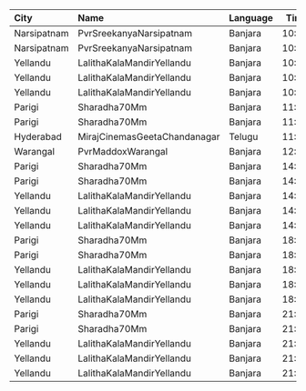 | City        | Name                         | Language |  Time | Type          | Price | Capacity | Booked |
| :---------- | :--------------------------- | :------- | ----: | :------------ | ----: | -------: | -----: |
| Narsipatnam | PvrSreekanyaNarsipatnam      | Banjara  | 10:00 | Classic       |   60₹ |       20 |      0 |
| Narsipatnam | PvrSreekanyaNarsipatnam      | Banjara  | 10:00 | ClassicPlus   |  150₹ |      128 |      0 |
| Yellandu    | LalithaKalaMandirYellandu    | Banjara  | 10:45 | BoxA          |  110₹ |       56 |     36 |
| Yellandu    | LalithaKalaMandirYellandu    | Banjara  | 10:45 | BoxB          |  110₹ |       17 |     17 |
| Yellandu    | LalithaKalaMandirYellandu    | Banjara  | 10:45 | ReservedClass |  100₹ |      324 |    281 |
| Parigi      | Sharadha70Mm                 | Banjara  | 11:00 | Balcony       |   80₹ |      480 |    430 |
| Parigi      | Sharadha70Mm                 | Banjara  | 11:00 | DressCircle   |   40₹ |      320 |    320 |
| Hyderabad   | MirajCinemasGeetaChandanagar | Telugu   | 11:30 | Executive     |  150₹ |      111 |      9 |
| Warangal    | PvrMaddoxWarangal            | Banjara  | 12:25 | Classic       |  150₹ |       97 |      0 |
| Parigi      | Sharadha70Mm                 | Banjara  | 14:00 | Balcony       |   80₹ |      480 |    430 |
| Parigi      | Sharadha70Mm                 | Banjara  | 14:00 | DressCircle   |   40₹ |      320 |    320 |
| Yellandu    | LalithaKalaMandirYellandu    | Banjara  | 14:15 | BoxA          |  110₹ |       56 |     36 |
| Yellandu    | LalithaKalaMandirYellandu    | Banjara  | 14:15 | BoxB          |  110₹ |       17 |     17 |
| Yellandu    | LalithaKalaMandirYellandu    | Banjara  | 14:15 | ReservedClass |  100₹ |      324 |    281 |
| Parigi      | Sharadha70Mm                 | Banjara  | 18:00 | Balcony       |   80₹ |      480 |    430 |
| Parigi      | Sharadha70Mm                 | Banjara  | 18:00 | DressCircle   |   40₹ |      320 |    320 |
| Yellandu    | LalithaKalaMandirYellandu    | Banjara  | 18:15 | BoxA          |  110₹ |       56 |     36 |
| Yellandu    | LalithaKalaMandirYellandu    | Banjara  | 18:15 | BoxB          |  110₹ |       17 |     17 |
| Yellandu    | LalithaKalaMandirYellandu    | Banjara  | 18:15 | ReservedClass |  100₹ |      324 |    281 |
| Parigi      | Sharadha70Mm                 | Banjara  | 21:00 | Balcony       |   80₹ |      480 |    430 |
| Parigi      | Sharadha70Mm                 | Banjara  | 21:00 | DressCircle   |   40₹ |      320 |    320 |
| Yellandu    | LalithaKalaMandirYellandu    | Banjara  | 21:15 | BoxA          |  110₹ |       56 |     36 |
| Yellandu    | LalithaKalaMandirYellandu    | Banjara  | 21:15 | BoxB          |  110₹ |       17 |     17 |
| Yellandu    | LalithaKalaMandirYellandu    | Banjara  | 21:15 | ReservedClass |  100₹ |      324 |    281 |